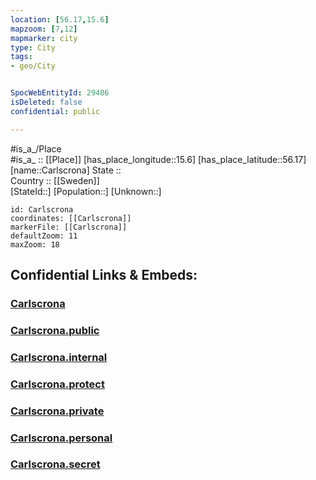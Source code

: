 ```yaml
---
location: [56.17,15.6] 
mapzoom: [7,12] 
mapmarker: city 
type: City
tags:
- geo/City


SpocWebEntityId: 29486
isDeleted: false
confidential: public

---
```

#is_a_/Place  
#is_a_ :: [[Place]] 
[has_place_longitude::15.6] 
[has_place_latitude::56.17] 
[name::Carlscrona] 
State ::  
Country :: [[Sweden]]  
[StateId::] 
[Population::] 
[Unknown::] 


```leaflet
id: Carlscrona
coordinates: [[Carlscrona]] 
markerFile: [[Carlscrona]] 
defaultZoom: 11 
maxZoom: 18
```


## Confidential Links & Embeds: 

### [Carlscrona](/_Standards/Earth/Continent/Europe/Europe~North/Sweden/Provinces~Sweden/Blekinge/City/Carlscrona.md) 

### [Carlscrona.public](/_public/Earth/Continent/Europe/Europe~North/Sweden/Provinces~Sweden/Blekinge/City/Carlscrona.public.md) 

### [Carlscrona.internal](/_internal/Earth/Continent/Europe/Europe~North/Sweden/Provinces~Sweden/Blekinge/City/Carlscrona.internal.md) 

### [Carlscrona.protect](/_protect/Earth/Continent/Europe/Europe~North/Sweden/Provinces~Sweden/Blekinge/City/Carlscrona.protect.md) 

### [Carlscrona.private](/_private/Earth/Continent/Europe/Europe~North/Sweden/Provinces~Sweden/Blekinge/City/Carlscrona.private.md) 

### [Carlscrona.personal](/_personal/Earth/Continent/Europe/Europe~North/Sweden/Provinces~Sweden/Blekinge/City/Carlscrona.personal.md) 

### [Carlscrona.secret](/_secret/Earth/Continent/Europe/Europe~North/Sweden/Provinces~Sweden/Blekinge/City/Carlscrona.secret.md)

